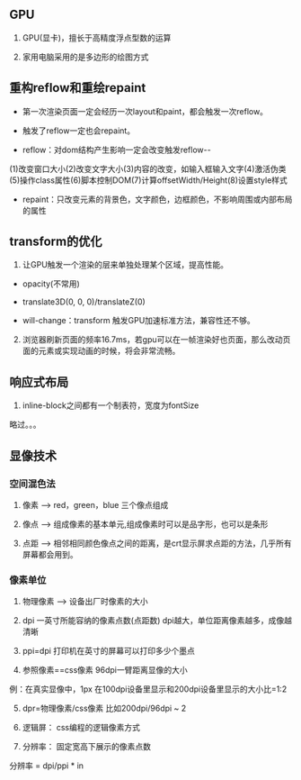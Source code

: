 ## GPU

1. GPU(显卡)，擅长于高精度浮点型数的运算

2. 家用电脑采用的是多边形的绘图方式

##  重构reflow和重绘repaint

- 第一次渲染页面一定会经历一次layout和paint，都会触发一次reflow。

- 触发了reflow一定也会repaint。

- reflow：对dom结构产生影响一定会改变触发reflow--

(1)改变窗口大小(2)改变文字大小(3)内容的改变，如输入框输入文字(4)激活伪类(5)操作class属性(6)脚本控制DOM(7)计算offsetWidth/Height(8)设置style样式

- repaint：只改变元素的背景色，文字颜色，边框颜色，不影响周围或内部布局的属性

## transform的优化

1. 让GPU触发一个渲染的层来单独处理某个区域，提高性能。

- opacity(不常用)

- translate3D(0, 0, 0)/translateZ(0)

- will-change：transform    触发GPU加速标准方法，兼容性还不够。

2. 浏览器刷新页面的频率16.7ms，若gpu可以在一帧渲染好也页面，那么改动页面的元素或实现动画的时候，将会非常流畅。

## 响应式布局

1. inline-block之间都有一个制表符，宽度为fontSize

略过。。。

## 显像技术

### 空间混色法

1. 像素 --> red，green，blue 三个像点组成

2. 像点 --> 组成像素的基本单元,组成像素时可以是品字形，也可以是条形

3. 点距 --> 相邻相同颜色像点之间的距离，是crt显示屏求点距的方法，几乎所有屏幕都会用到。

### 像素单位

1. 物理像素 -->  设备出厂时像素的大小

2. dpi          一英寸所能容纳的像素点数(点距数)  dpi越大，单位距离像素越多，成像越清晰

3. ppi=dpi      打印机在英寸的屏幕可以打印多少个墨点

4. 参照像素==css像素            96dpi一臂距离显像的大小 

例：在真实显像中，1px 在100dpi设备里显示和200dpi设备里显示的大小比=1:2


5. dpr=物理像素/css像素         比如200dpi/96dpi ~ 2

6. 逻辑屏：       css编程的逻辑像素方式

7. 分辨率：       固定宽高下展示的像素点数

分辨率 = dpi/ppi * in
